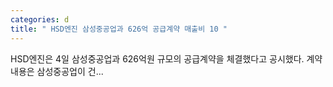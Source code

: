 ```yaml
---
categories: d
title: " HSD엔진 삼성중공업과 626억 공급계약 매출비 10 "
---
```

 HSD엔진은 4일 삼성중공업과 626억원 규모의 공급계약을 체결했다고 공시했다. 계약 내용은 삼성중공업이 건... 